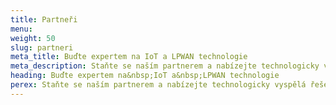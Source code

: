 ```yaml
---
title: Partneři
menu: 
weight: 50
slug: partneri
meta_title: Buďte expertem na IoT a LPWAN technologie
meta_description: Staňte se naším partnerem a nabízejte technologicky vyspělá řešení pod vlastní značkou.
heading: Buďte expertem na&nbsp;IoT a&nbsp;LPWAN technologie
perex: Staňte se naším partnerem a nabízejte technologicky vyspělá řešení pod vlastní značkou.
---
```

